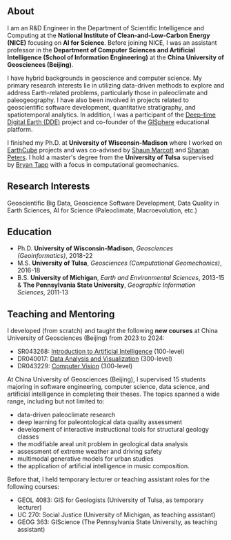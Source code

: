 ## About

I am an R&D Engineer in the Department of Scientific Intelligence and Computing at the **National Institute of Clean-and-Low-Carbon Energy (NICE)** focusing on **AI for Science**. Before joining NICE, I was an assistant professor in the **Department of Computer Sciences and Artificial Intelligence (School of Information Engineering)** at the **China University of Geosciences (Beijing)**.

I have hybrid backgrounds in geoscience and computer science. My primary research interests lie in utilizing data-driven methods to explore and address Earth-related problems, particularly those in paleoclimate and paleogeography. I have also been involved in projects related to geoscientific software development, quantitative stratigraphy, and spatiotemporal analytics. In addition, I was a participant of the [Deep-time Digital Earth (DDE)](https://www.ddeworld.org/) project and co-founder of the [GISphere](https://gisphere.info/) educational platform.

I finished my Ph.D. at **University of Wisconsin-Madison** where I worked on [EarthCube](https://www.earthcube.org/) projects and was co-advised by [Shaun Marcott](https://geoscience.wisc.edu/people/marcott-shaun/) and [Shanan Peters](http://strata.geology.wisc.edu/). I hold a master's degree from the **University of Tulsa** supervised by [Bryan Tapp](https://faculty.utulsa.edu/faculty/bryan-tapp/) with a focus in computational geomechanics.

## Research Interests

Geoscientific Big Data, Geoscience Software Development, Data Quality in Earth Sciences, AI for Science (Paleoclimate, Macroevolution, etc.)

## Education

- Ph.D. **University of Wisconsin-Madison**, *Geosciences (Geoinformatics)*, 2018-22
- M.S. **University of Tulsa**, *Geosciences (Computational Geomechanics)*, 2016-18
- B.S. **University of Michigan**, *Earth and Environmental Sciences*, 2013-15 & **The Pennsylvania State University**, *Geographic Information Sciences*, 2011-13

## Teaching and Mentoring

I developed (from scratch) and taught the following **new courses** at China University of Geosciences (Beijing) from 2023 to 2024:

- SR043268: [Introduction to Artificial Intelligence](https://yeshan-geo.github.io/pages/intro_ai) (100-level)
- DR040017: [Data Analysis and Visualization](https://yeshan-geo.github.io/pages/datavis) (300-level)
- DR043229: [Computer Vision](https://yeshan-geo.github.io/pages/computer_vision) (300-level)

At China University of Geosciences (Beijing), I supervised 15 students majoring in software engineering, computer science, data science, and artificial intelligence in completing their theses. The topics spanned a wide range, including but not limited to:
- data-driven paleoclimate research
- deep learning for paleontological data quality assessment
- development of interactive instructional tools for structural geology classes
- the modifiable areal unit problem in geological data analysis
- assessment of extreme weather and driving safety
- multimodal generative models for urban studies
- the application of artificial intelligence in music composition.

Before that, I held temporary lecturer or teaching assistant roles for the following courses:

- GEOL 4083: GIS for Geologists (University of Tulsa, as temporary lecturer)
- UC 270: Social Justice (University of Michigan, as teaching assistant)
- GEOG 363: GIScience (The Pennsylvania State University, as teaching assistant)
